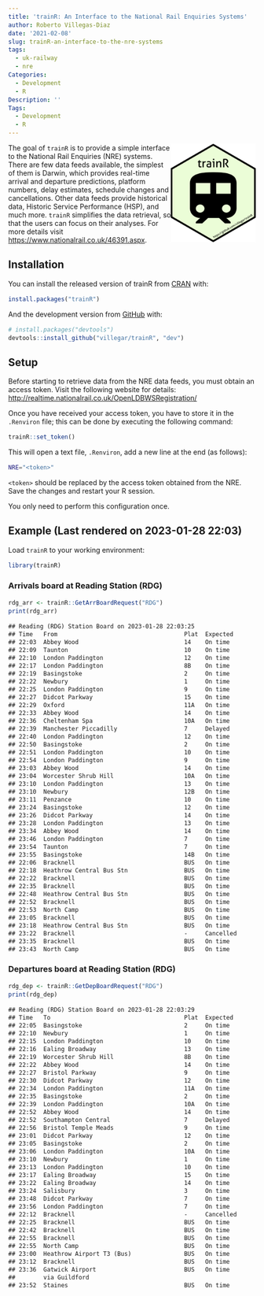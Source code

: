```yaml
---
title: 'trainR: An Interface to the National Rail Enquiries Systems'
author: Roberto Villegas-Diaz
date: '2021-02-08'
slug: trainR-an-interface-to-the-nre-systems
tags:
  - uk-railway
  - nre
Categories:
  - Development
  - R
Description: ''
Tags:
  - Development
  - R
---
```


<img src="https://raw.githubusercontent.com/villegar/trainR/main/inst/images/logo.png" alt="logo" align="right" height=200px/>

The goal of `trainR` is to provide a simple interface to the 
National Rail Enquiries (NRE) systems. There are few data feeds 
available, the simplest of them is Darwin, which provides real-time 
arrival and departure predictions, platform numbers, delay estimates, 
schedule changes and cancellations. Other data feeds provide historical 
data, Historic Service Performance (HSP), and much more. `trainR` 
simplifies the data retrieval, so that the users can focus on their 
analyses. For more details visit 
https://www.nationalrail.co.uk/46391.aspx.

## Installation

You can install the released version of trainR from [CRAN](https://CRAN.R-project.org) with:

``` r
install.packages("trainR")
```

And the development version from [GitHub](https://github.com/) with:

``` r
# install.packages("devtools")
devtools::install_github("villegar/trainR", "dev")
```

## Setup
Before starting to retrieve data from the NRE data feeds, you must obtain an access token. 
Visit the following website for details: http://realtime.nationalrail.co.uk/OpenLDBWSRegistration/

Once you have received your access token, you have to store it in the `.Renviron` file; this can be 
done by executing the following command:


```r
trainR::set_token()
```

This will open a text file, `.Renviron`, add a new line at the end (as follows):

```bash
NRE="<token>"
```

`<token>` should be replaced by the access token obtained from the NRE. Save the changes and restart 
your R session.

You only need to perform this configuration once.

## Example (Last rendered on 2023-01-28 22:03)

Load `trainR` to your working environment:

```r
library(trainR)
```

### Arrivals board at Reading Station (RDG)


```r
rdg_arr <- trainR::GetArrBoardRequest("RDG")
print(rdg_arr)
```

```
## Reading (RDG) Station Board on 2023-01-28 22:03:25
## Time   From                                    Plat  Expected
## 22:03  Abbey Wood                              14    On time
## 22:09  Taunton                                 10    On time
## 22:10  London Paddington                       12    On time
## 22:17  London Paddington                       8B    On time
## 22:19  Basingstoke                             2     On time
## 22:22  Newbury                                 1     On time
## 22:25  London Paddington                       9     On time
## 22:27  Didcot Parkway                          15    On time
## 22:29  Oxford                                  11A   On time
## 22:33  Abbey Wood                              14    On time
## 22:36  Cheltenham Spa                          10A   On time
## 22:39  Manchester Piccadilly                   7     Delayed
## 22:40  London Paddington                       12    On time
## 22:50  Basingstoke                             2     On time
## 22:51  London Paddington                       10    On time
## 22:54  London Paddington                       9     On time
## 23:03  Abbey Wood                              14    On time
## 23:04  Worcester Shrub Hill                    10A   On time
## 23:10  London Paddington                       13    On time
## 23:10  Newbury                                 12B   On time
## 23:11  Penzance                                10    On time
## 23:24  Basingstoke                             12    On time
## 23:26  Didcot Parkway                          14    On time
## 23:28  London Paddington                       13    On time
## 23:34  Abbey Wood                              14    On time
## 23:46  London Paddington                       7     On time
## 23:54  Taunton                                 7     On time
## 23:55  Basingstoke                             14B   On time
## 22:06  Bracknell                               BUS   On time
## 22:18  Heathrow Central Bus Stn                BUS   On time
## 22:22  Bracknell                               BUS   On time
## 22:35  Bracknell                               BUS   On time
## 22:48  Heathrow Central Bus Stn                BUS   On time
## 22:52  Bracknell                               BUS   On time
## 22:53  North Camp                              BUS   On time
## 23:05  Bracknell                               BUS   On time
## 23:18  Heathrow Central Bus Stn                BUS   On time
## 23:22  Bracknell                               -     Cancelled
## 23:35  Bracknell                               BUS   On time
## 23:43  North Camp                              BUS   On time
```

### Departures board at Reading Station (RDG)


```r
rdg_dep <- trainR::GetDepBoardRequest("RDG")
print(rdg_dep)
```

```
## Reading (RDG) Station Board on 2023-01-28 22:03:29
## Time   To                                      Plat  Expected
## 22:05  Basingstoke                             2     On time
## 22:10  Newbury                                 1     On time
## 22:15  London Paddington                       10    On time
## 22:16  Ealing Broadway                         13    On time
## 22:19  Worcester Shrub Hill                    8B    On time
## 22:22  Abbey Wood                              14    On time
## 22:27  Bristol Parkway                         9     On time
## 22:30  Didcot Parkway                          12    On time
## 22:34  London Paddington                       11A   On time
## 22:35  Basingstoke                             2     On time
## 22:39  London Paddington                       10A   On time
## 22:52  Abbey Wood                              14    On time
## 22:52  Southampton Central                     7     Delayed
## 22:56  Bristol Temple Meads                    9     On time
## 23:01  Didcot Parkway                          12    On time
## 23:05  Basingstoke                             2     On time
## 23:06  London Paddington                       10A   On time
## 23:10  Newbury                                 1     On time
## 23:13  London Paddington                       10    On time
## 23:17  Ealing Broadway                         15    On time
## 23:22  Ealing Broadway                         14    On time
## 23:24  Salisbury                               3     On time
## 23:48  Didcot Parkway                          7     On time
## 23:56  London Paddington                       7     On time
## 22:12  Bracknell                               -     Cancelled
## 22:25  Bracknell                               BUS   On time
## 22:42  Bracknell                               BUS   On time
## 22:55  Bracknell                               BUS   On time
## 22:55  North Camp                              BUS   On time
## 23:00  Heathrow Airport T3 (Bus)               BUS   On time
## 23:12  Bracknell                               BUS   On time
## 23:36  Gatwick Airport                         BUS   On time
##        via Guildford                           
## 23:52  Staines                                 BUS   On time
```
